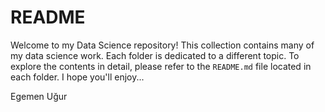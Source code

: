 # README

Welcome to my Data Science repository! This collection contains many of my data science work. Each folder is dedicated to a different topic. To explore the contents in detail, please refer to the `README.md` file located in each folder. I hope you'll enjoy...

Egemen Uğur